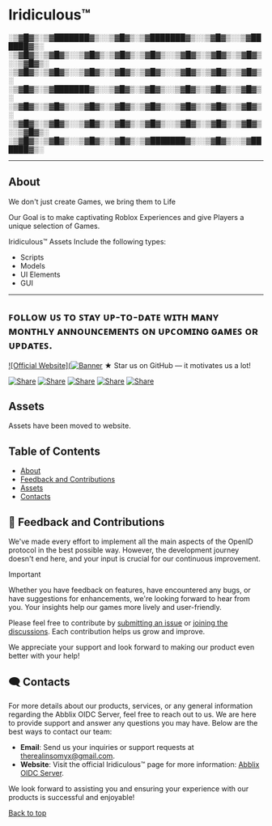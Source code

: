 # Iridiculous™

░▒▓█▓▒░▒▓███████▓▒░░▒▓█▓▒░▒▓███████▓▒░░▒▓█▓▒░░▒▓██████▓▒░  
░▒▓█▓▒░▒▓█▓▒░░▒▓█▓▒░▒▓█▓▒░▒▓█▓▒░░▒▓█▓▒░▒▓█▓▒░▒▓█▓▒░░▒▓█▓▒░ 
░▒▓█▓▒░▒▓█▓▒░░▒▓█▓▒░▒▓█▓▒░▒▓█▓▒░░▒▓█▓▒░▒▓█▓▒░▒▓█▓▒░        
░▒▓█▓▒░▒▓███████▓▒░░▒▓█▓▒░▒▓█▓▒░░▒▓█▓▒░▒▓█▓▒░▒▓█▓▒░        
░▒▓█▓▒░▒▓█▓▒░░▒▓█▓▒░▒▓█▓▒░▒▓█▓▒░░▒▓█▓▒░▒▓█▓▒░▒▓█▓▒░        
░▒▓█▓▒░▒▓█▓▒░░▒▓█▓▒░▒▓█▓▒░▒▓█▓▒░░▒▓█▓▒░▒▓█▓▒░▒▓█▓▒░░▒▓█▓▒░ 
░▒▓█▓▒░▒▓█▓▒░░▒▓█▓▒░▒▓█▓▒░▒▓███████▓▒░░▒▓█▓▒░░▒▓██████▓▒░  
                                                           
_______________________________________________
## About

We don't just create Games, we bring them to Life

Our Goal is to make captivating Roblox Experiences
and give Players a unique selection of Games.

Iridiculous™ Assets Include the following types:
- Scripts
- Models
- UI Elements
- GUI

---------------------------------------------------------------
ꜰᴏʟʟᴏᴡ ᴜꜱ ᴛᴏ ꜱᴛᴀʏ ᴜᴘ-ᴛᴏ-ᴅᴀᴛᴇ ᴡɪᴛʜ ᴍᴀɴʏ ᴍᴏɴᴛʜʟʏ
ᴀɴɴᴏᴜɴᴄᴇᴍᴇɴᴛꜱ ᴏɴ ᴜᴘᴄᴏᴍɪɴɢ ɢᴀᴍᴇꜱ ᴏʀ ᴜᴘᴅᴀᴛᴇꜱ.
---------------------------------------------------------------


<a name="top"></a>
[![Official Website](![Banner](https://github.com/user-attachments/assets/04eaaf3f-72d9-4682-ae44-2d99eff345cc)](https://iridic-dev.github.io/Iridic/)
★ Star us on GitHub — it motivates us a lot!

[![Share](https://img.shields.io/badge/share-000000?logo=x&logoColor=white)](https://x.com/intent/tweet?text=Check%20out%20this%20project%20on%20GitHub:%20https://github.com/Insomyx/Iridic/%20%23OpenIDConnect%20%23Security%20%23Authentication)
[![Share](https://img.shields.io/badge/share-1877F2?logo=facebook&logoColor=white)](https://www.facebook.com/sharer/sharer.php?u=https://github.com/Insomyx/Iridic/)
[![Share](https://img.shields.io/badge/share-0A66C2?logo=linkedin&logoColor=white)](https://www.linkedin.com/sharing/share-offsite/?url=https://github.com/Insomyx/Iridic/)
[![Share](https://img.shields.io/badge/share-FF4500?logo=reddit&logoColor=white)](https://www.reddit.com/submit?title=Check%20out%20this%20project%20on%20GitHub:%20https://github.com/Insomyx/Iridic/)
[![Share](https://img.shields.io/badge/share-0088CC?logo=telegram&logoColor=white)](https://t.me/share/url?url=https://github.com/Insomyx/Iridic/&text=Check%20out%20this%20project%20on%20GitHub)

## Assets
Assets have been moved to website.

## Table of Contents
- [About](#-about)
- [Feedback and Contributions](#-feedback-and-contributions)
- [Assets](#-assets)
- [Contacts](#%EF%B8%8F-contacts)


## 🤝 Feedback and Contributions

We've made every effort to implement all the main aspects of the OpenID protocol in the best possible way. However, the development journey doesn't end here, and your input is crucial for our continuous improvement.

> [!IMPORTANT]
> Whether you have feedback on features, have encountered any bugs, or have suggestions for enhancements, we're looking forward to hear from you. Your insights help our games more lively and user-friendly.

Please feel free to contribute by [submitting an issue](https://github.com/Insomyx/Iridic/issues) or [joining the discussions](https://github.com/orgs/Abblix/discussions). Each contribution helps us grow and improve.

We appreciate your support and look forward to making our product even better with your help!


## 🗨️ Contacts

For more details about our products, services, or any general information regarding the Abblix OIDC Server, feel free to reach out to us. We are here to provide support and answer any questions you may have. Below are the best ways to contact our team:

- **Email**: Send us your inquiries or support requests at [therealinsomyx@gmail.com](mailto:therealinsomyx@gmail.com).
- **Website**: Visit the official Iridiculous™ page for more information: [Abblix OIDC Server](https://www.abblix.com/abblix-oidc-server).

We look forward to assisting you and ensuring your experience with our products is successful and enjoyable!

[Back to top](#top)
